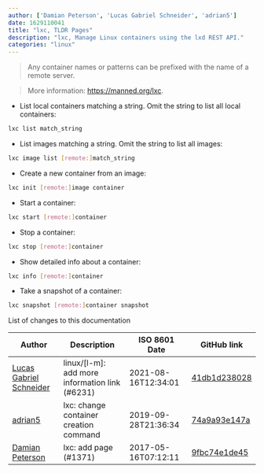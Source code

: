 ```yaml
---
author: ['Damian Peterson', 'Lucas Gabriel Schneider', 'adrian5']
date: 1629110041
title: "lxc, TLDR Pages"
description: "lxc, Manage Linux containers using the lxd REST API."
categories: "linux"
---
```

> Any container names or patterns can be prefixed with the name of a remote server.

> More information: <https://manned.org/lxc>.

- List local containers matching a string. Omit the string to list all local containers:

```bash
lxc list match_string
```

- List images matching a string. Omit the string to list all images:

```bash
lxc image list [remote:]match_string
```

- Create a new container from an image:

```bash
lxc init [remote:]image container
```

- Start a container:

```bash
lxc start [remote:]container
```

- Stop a container:

```bash
lxc stop [remote:]container
```

- Show detailed info about a container:

```bash
lxc info [remote:]container
```

- Take a snapshot of a container:

```bash
lxc snapshot [remote:]container snapshot
```
List of changes to this documentation


Author | Description | ISO 8601 Date | GitHub link
------|-----|-----|-----
[Lucas Gabriel Schneider](mailto:casdpa@gmail.com) | linux/[l-m]: add more information link (#6231) | 2021-08-16T12:34:01 | [41db1d238028](https://github.com/tldr-pages/tldr/commit/41db1d2380286234a89aaa2131d8e1d1c531b850)
[adrian5](mailto:adrian5@users.noreply.github.com) | lxc: change container creation command | 2019-09-28T21:36:34 | [74a9a93e147a](https://github.com/tldr-pages/tldr/commit/74a9a93e147a057476a020552561368889983a61)
[Damian Peterson](mailto:damian@peterson.nz) | lxc: add page (#1371) | 2017-05-16T07:12:11 | [9fbc74e1de45](https://github.com/tldr-pages/tldr/commit/9fbc74e1de4537ffd9f649257d64b997f789cd5a)


